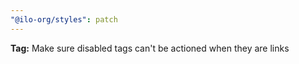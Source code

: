 ```yaml
---
"@ilo-org/styles": patch
---
```


**Tag:** Make sure disabled tags can't be actioned when they are links
